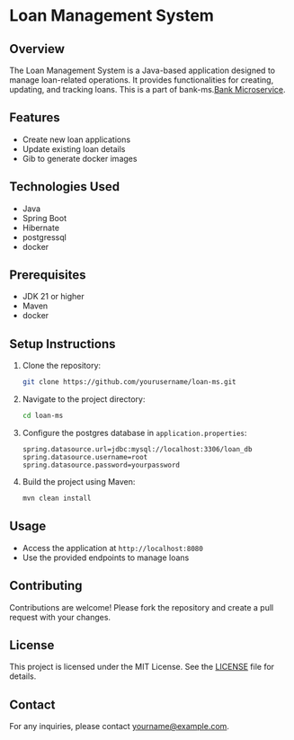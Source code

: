 # Loan Management System

## Overview
The Loan Management System is a Java-based application designed to manage loan-related operations. It provides functionalities for creating, updating, and tracking loans. This is a part of bank-ms.[Bank Microservice](https://github.com/yourusername/loan-ms).

## Features
- Create new loan applications
- Update existing loan details
- Gib to generate docker images

## Technologies Used
- Java
- Spring Boot
- Hibernate
- postgressql
- docker 

## Prerequisites
- JDK 21 or higher
- Maven
- docker

## Setup Instructions
1. Clone the repository:
    ```bash
    git clone https://github.com/yourusername/loan-ms.git
    ```
2. Navigate to the project directory:
    ```bash
    cd loan-ms
    ```
3. Configure the postgres database in `application.properties`:
    ```properties
    spring.datasource.url=jdbc:mysql://localhost:3306/loan_db
    spring.datasource.username=root
    spring.datasource.password=yourpassword
    ```
4. Build the project using Maven:
    ```bash
    mvn clean install
    ```

## Usage
- Access the application at `http://localhost:8080`
- Use the provided endpoints to manage loans

## Contributing
Contributions are welcome! Please fork the repository and create a pull request with your changes.

## License
This project is licensed under the MIT License. See the [LICENSE](LICENSE) file for details.

## Contact
For any inquiries, please contact [yourname@example.com](mailto:yourname@example.com).
